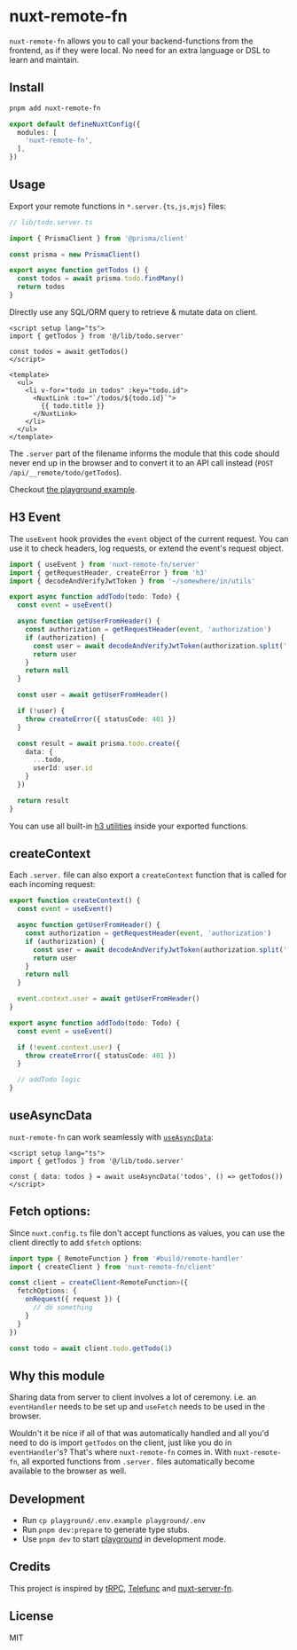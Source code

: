 # nuxt-remote-fn

`nuxt-remote-fn` allows you to call your backend-functions from the frontend, as if they were local. No need for an extra language or DSL to learn and maintain.

## Install

```bash
pnpm add nuxt-remote-fn
```

```ts
export default defineNuxtConfig({
  modules: [
    'nuxt-remote-fn',
  ],
})
```

## Usage

Export your remote functions in `*.server.{ts,js,mjs}` files:

```ts
// lib/todo.server.ts

import { PrismaClient } from '@prisma/client'

const prisma = new PrismaClient()

export async function getTodos () {
  const todos = await prisma.todo.findMany()
  return todos
}
```

Directly use any SQL/ORM query to retrieve & mutate data on client.

```vue
<script setup lang="ts">
import { getTodos } from '@/lib/todo.server'

const todos = await getTodos()
</script>

<template>
  <ul>
    <li v-for="todo in todos" :key="todo.id">
      <NuxtLink :to="`/todos/${todo.id}`">
        {{ todo.title }}
      </NuxtLink>
    </li>
  </ul>
</template>
```

The `.server` part of the filename informs the module that this code should never end up in the browser and to convert it to an API call instead (`POST /api/__remote/todo/getTodos`).

Checkout [the playground example](/playground).

## H3 Event

The `useEvent` hook provides the `event` object of the current request. You can use it to check headers, log requests, or extend the event's request object.

```ts
import { useEvent } from 'nuxt-remote-fn/server'
import { getRequestHeader, createError } from 'h3'
import { decodeAndVerifyJwtToken } from '~/somewhere/in/utils'

export async function addTodo(todo: Todo) {
  const event = useEvent()

  async function getUserFromHeader() {
    const authorization = getRequestHeader(event, 'authorization')
    if (authorization) {
      const user = await decodeAndVerifyJwtToken(authorization.split(' ')[1])
      return user
    }
    return null
  }

  const user = await getUserFromHeader()

  if (!user) {
    throw createError({ statusCode: 401 })
  }

  const result = await prisma.todo.create({
    data: {
      ...todo,
      userId: user.id
    }
  })

  return result
}
```

You can use all built-in [h3 utilities](https://github.com/unjs/h3#built-in) inside your exported functions.

## createContext

Each `.server.` file can also export a `createContext` function that is called for each incoming request:

```ts
export function createContext() {
  const event = useEvent()

  async function getUserFromHeader() {
    const authorization = getRequestHeader(event, 'authorization')
    if (authorization) {
      const user = await decodeAndVerifyJwtToken(authorization.split(' ')[1])
      return user
    }
    return null
  }

  event.context.user = await getUserFromHeader()
}

export async function addTodo(todo: Todo) {
  const event = useEvent()

  if (!event.context.user) {
    throw createError({ statusCode: 401 })
  }

  // addTodo logic
}
```

## useAsyncData

`nuxt-remote-fn` can work seamlessly with [`useAsyncData`](https://nuxt.com/docs/api/composables/use-async-data/):

```vue
<script setup lang="ts">
import { getTodos } from '@/lib/todo.server'

const { data: todos } = await useAsyncData('todos', () => getTodos())
</script>
```

## Fetch options:

Since `nuxt.config.ts` file don't accept functions as values, you can use the client directly to add `$fetch` options:

```ts
import type { RemoteFunction } from '#build/remote-handler'
import { createClient } from 'nuxt-remote-fn/client'

const client = createClient<RemoteFunction>({
  fetchOptions: {
    onRequest({ request }) {
      // do something
    }
  }
})

const todo = await client.todo.getTodo(1)
```

## Why this module

Sharing data from server to client involves a lot of ceremony. i.e. an `eventHandler` needs to be set up and `useFetch` needs to be used in the browser.

Wouldn't it be nice if all of that was automatically handled and all you'd need to do is import `getTodos` on the client, just like you do in `eventHandler`'s? That's where `nuxt-remote-fn` comes in. With `nuxt-remote-fn`, all exported functions from `.server.` files automatically become available to the browser as well.

## Development

- Run `cp playground/.env.example playground/.env`
- Run `pnpm dev:prepare` to generate type stubs.
- Use `pnpm dev` to start [playground](./playground) in development mode.

## Credits

This project is inspired by [tRPC](http://trpc.io/), [Telefunc](https://telefunc.com) and [nuxt-server-fn](https://github.com/antfu/nuxt-server-fn).

## License

MIT
